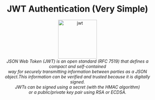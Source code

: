 <h1 align="center">JWT Authentication (Very Simple)</h1>

<p align="center">
  <img src="https://jwt.io/img/pic_logo.svg" alt="jwt" with="128" height="128" /><br>
  <i>
    JSON Web Token (JWT) is an open standard (RFC 7519) that defines a compact and self-contained <br> way for securely transmitting information between parties as a JSON object.This information can be verified and trusted because it is digitally signed. <br>JWTs can be signed using a secret (with the HMAC algorithm) <br>or a public/private key pair using RSA or ECDSA.
  </i>
</p>
